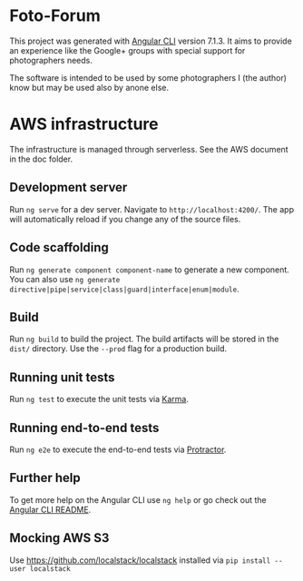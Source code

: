 # Foto-Forum

This project was generated with [Angular CLI](https://github.com/angular/angular-cli) version 7.1.3.
It aims to provide an experience like the Google+ groups with special support for
photographers needs.

The software is intended to be used by some photographers I (the author) know but may be used
also by anone else.

# AWS infrastructure
The infrastructure is managed through serverless.
See the AWS document in the doc folder.

## Development server

Run `ng serve` for a dev server. Navigate to `http://localhost:4200/`. The app will automatically reload if you change any of the source files.

## Code scaffolding

Run `ng generate component component-name` to generate a new component. You can also use `ng generate directive|pipe|service|class|guard|interface|enum|module`.

## Build

Run `ng build` to build the project. The build artifacts will be stored in the `dist/` directory. Use the `--prod` flag for a production build.

## Running unit tests

Run `ng test` to execute the unit tests via [Karma](https://karma-runner.github.io).

## Running end-to-end tests

Run `ng e2e` to execute the end-to-end tests via [Protractor](http://www.protractortest.org/).

## Further help

To get more help on the Angular CLI use `ng help` or go check out the [Angular CLI README](https://github.com/angular/angular-cli/blob/master/README.md).

## Mocking AWS S3

Use https://github.com/localstack/localstack installed via  `pip install --user localstack` 